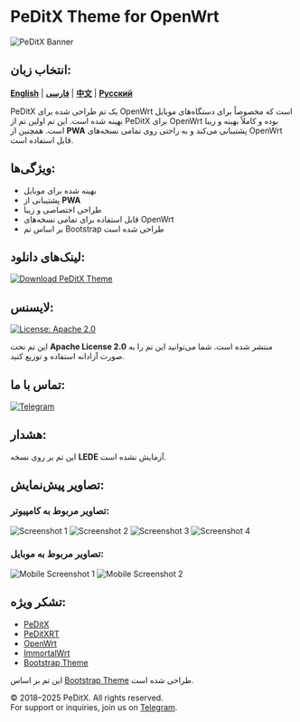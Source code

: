 # PeDitX Theme for OpenWrt

![PeDitX Banner](https://raw.githubusercontent.com/peditx/luci-theme-peditx/refs/heads/main/luasrc/brand.png)

## انتخاب زبان:

[**English**](README.md) | [**فارسی**](README_fa.md) | [**中文**](README_zh.md) | [**Русский**](README_ru.md)

PeDitX یک تم طراحی شده برای OpenWrt است که مخصوصاً برای دستگاه‌های موبایل بهینه شده است. این تم اولین تم از PeDitX برای OpenWrt بوده و کاملاً بهینه و زیبا است. همچنین از **PWA** پشتیبانی می‌کند و به راحتی روی تمامی نسخه‌های OpenWrt قابل استفاده است.

## ویژگی‌ها:

- بهینه شده برای موبایل
- پشتیبانی از **PWA**
- طراحی اختصاصی و زیبا
- قابل استفاده برای تمامی نسخه‌های OpenWrt
- بر اساس تم Bootstrap طراحی شده است

## لینک‌های دانلود:
[![Download PeDitX Theme](https://img.shields.io/github/downloads/peditx/luci-theme-peditx/total.svg)](https://github.com/peditx/luci-theme-peditx/releases)

## لایسنس:
[![License: Apache 2.0](https://img.shields.io/badge/License-Apache%202.0-blue.svg)](https://opensource.org/licenses/Apache-2.0)

این تم تحت **Apache License 2.0** منتشر شده است. شما می‌توانید این تم را به صورت آزادانه استفاده و توزیع کنید.

## تماس با ما:
[![Telegram](https://img.shields.io/badge/Telegram-Join%20Now-blue.svg)](https://t.me/peditx)

## هشدار:
این تم بر روی نسخه **LEDE** آزمایش نشده است.

## تصاویر پیش‌نمایش:

### تصاویر مربوط به کامپیوتر:
![Screenshot 1](https://raw.githubusercontent.com/peditx/luci-theme-peditx/refs/heads/main/screenshots/1.png)
![Screenshot 2](https://raw.githubusercontent.com/peditx/luci-theme-peditx/refs/heads/main/screenshots/2.png)
![Screenshot 3](https://raw.githubusercontent.com/peditx/luci-theme-peditx/refs/heads/main/screenshots/3.png)
![Screenshot 4](https://raw.githubusercontent.com/peditx/luci-theme-peditx/refs/heads/main/screenshots/4.png)

### تصاویر مربوط به موبایل:
![Mobile Screenshot 1](https://raw.githubusercontent.com/peditx/luci-theme-peditx/refs/heads/main/screenshots/m1.PNG)
![Mobile Screenshot 2](https://raw.githubusercontent.com/peditx/luci-theme-peditx/refs/heads/main/screenshots/m2.PNG)

## تشکر ویژه:

- [PeDitX](https://github.com/peditx)
- [PeDitXRT](https://github.com/peditx/peditxrt)
- [OpenWrt](https://github.com/openwrt)
- [ImmortalWrt](https://github.com/immortalwrt)
- [Bootstrap Theme](https://github.com/twbs/bootstrap)

این تم بر اساس [Bootstrap Theme](https://github.com/twbs/bootstrap) طراحی شده است.


© 2018–2025 PeDitX. All rights reserved.  
For support or inquiries, join us on [Telegram](https://t.me/peditx).


